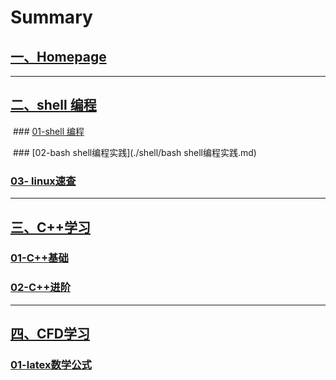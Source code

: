 # Summary

## [一、Homepage](./index.md)

---

## [二、shell 编程](./shell)

​	###  [01-shell 编程](./shell/shell编程.md)

​	### [02-bash shell编程实践](./shell/bash shell编程实践.md)

### [03- linux速查](./shell/linux速查.md)

---

## [三、C++学习](./C++学习)

### [01-C++基础](./C++学习/C++基础带目录.md)

### [02-C++进阶](./C++学习/C++进阶带目录.md)

___

## [四、CFD学习](./CFD学习)

### [01-latex数学公式](./CFD学习/latex数学公式.md)

